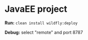 # JavaEE project

**Run:**
`clean install wildfly:deploy`

**Debug:**
select "remote" and port 8787
